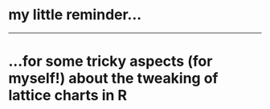 # my little reminder...
***
# ...for some tricky aspects (for myself!) about the tweaking of lattice charts in R

